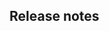 <!-- This Template states the absolute minimum for an MR.
    If you want to have a more elaborate template or know why we have this structure,
    please use the "Mixed Template" or consult the Wiki. -->
<!-- Add the CI labels to trigger the appropriate tests (e.g. "unit_test_esp32") --><!-- Mandatory -->
<!-- Make sure the commit message follows the Wiki about "Commit Messages" --><!-- Mandatory -->

<!-- Add description of the change here --><!-- Mandatory -->

<!-- ## Related --><!-- Optional -->
<!-- Related Jira issues and Github issues -->

## Release notes <!-- Mandatory -->
<!-- Either state release notes or write "No release notes" -->

<!-- ## Breaking change notes --><!-- Optional -->
